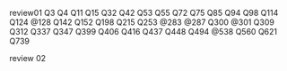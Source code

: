 review01
Q3 
Q4
Q11
Q15
Q32
Q42
Q53
Q55
Q72
Q75
Q85
Q94
Q98
Q114
Q124
@128
Q142
Q152
Q198
Q215
Q253
@283
@287
Q300
@301
Q309
Q312
Q337
Q347
Q399
Q406
Q416
Q437
Q448
Q494
@538
Q560
Q621
Q739

review 02
